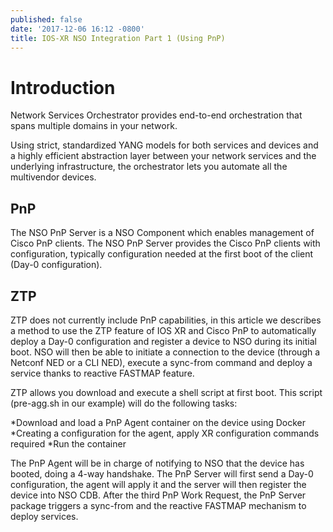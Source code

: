 ```yaml
---
published: false
date: '2017-12-06 16:12 -0800'
title: IOS-XR NSO Integration Part 1 (Using PnP)
---
```

# Introduction
Network Services Orchestrator provides end-to-end orchestration that 
spans multiple domains in your network.

Using strict, standardized YANG models for both services and devices and a highly efficient abstraction layer between your network services and the underlying infrastructure, the orchestrator lets you automate all the multivendor devices.

## PnP

The NSO PnP Server is a NSO Component which enables management of Cisco PnP clients. The NSO PnP Server provides the Cisco PnP clients with configuration, typically configuration needed at the first boot of the client (Day-0 configuration).

## ZTP
ZTP does not currently include PnP capabilities, in this article we describes a method to use the ZTP feature of IOS XR and Cisco PnP to automatically deploy a Day-0 configuration and register a device to NSO during its initial boot. NSO will then be able to initiate a connection to the device (through a Netconf NED or a CLI NED), execute a sync-from command and deploy a service thanks to reactive FASTMAP feature.

ZTP allows you download and execute a shell script at first boot. This script (pre-agg.sh in our example) will do the following tasks:

*Download and load a PnP Agent container on the device using Docker
*Creating a configuration for the agent, apply XR configuration commands required
*Run the container

The PnP Agent will be in charge of notifying to NSO that the device has booted, doing a 4-way handshake. The PnP Server will first send a Day-0 configuration, the agent will apply it and the server will then register the device into NSO CDB. After the third PnP Work Request, the PnP Server package triggers a sync-from and the reactive FASTMAP mechanism to deploy services.
